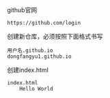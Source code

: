 github官网

```
https://github.com/login
```

创建新仓库，必须按照下面格式书写

```
用户名.github.io
dongfangyu1.github.io
```

创建index.html

```
index.html
    Hello World 
```

	

